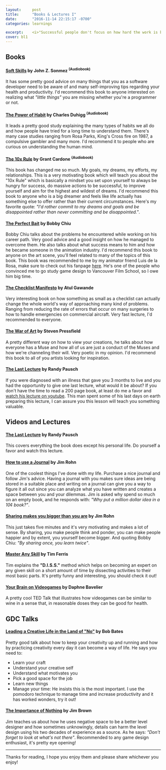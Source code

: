 ```yaml
---
layout:     post
title:      "Books & Lectures I"
date:       "2016-11-14 22:15:17 -0700"
categories: learnings

excerpt:    <i>"Successful people don't focus on how hard the work is but rather, how rewarding the results are" - Grant Cardone</i>
cover: bl1
---
```


## Books

#### [Soft Skills](https://www.goodreads.com/book/show/23232941-soft-skills) by **John Z. Sonmez** <sup>(Audiobook)</sup>
It has some pretty good advice on many things that you as a software developer need to be aware of and many self-improving tips regarding your health and productivity. I'd recommend this book to anyone interested on realizing what *"little things"* you are missing whether you're a programmer or not.

#### [The Power of Habit](https://www.goodreads.com/book/show/12609433-the-power-of-habit) by **Charles Duhigg** <sup>(Audiobook)</sup>
It leads a pretty good study explaining the many types of habits we all do and how people have tried for a long time to understand them. There's many case studies ranging from Rosa Parks, King's Cross fire on 1987, a compulsive gambler and many more. I'd recommend it to people who are curious on understanding the human mind.

#### [The 10x Rule](https://www.goodreads.com/book/show/10339170-the-10x-rule) by **Grant Cardone** <sup>(Audiobook)</sup>
This book has changed me so much. My goals, my dreams, my efforts, my relationships. This is a very motivating book which will teach you about the "10x Rule" which is basically a mindset you set upon yourself to always be hungry for success, do massive actions to be successful, to improve yourself and aim for the highest and wildest of dreams. I'd recommend this book to anyone who is a big dreamer and feels like life actually has something else to offer rather than their current circumstances. Here's my favorite quote: *"I'd rather commit to my dreams and goals and be disappointed rather than never committing and be disappointed."*.

#### [The Perfect Bait](https://www.goodreads.com/book/show/16095123-the-perfect-bait) by **Bobby Chiu**
Bobby Chiu talks about the problems he encountered while working on his career path. Very good advice and a good insight on how he managed to overcome them. He also talks about what success means to him and how he became someone in the animation industry. I'd recommend this book to anyone on the art scene, you'll feel related to many of the topics of this book. This book was recommended to me by my animator friend Luis de la Rosa, make sure to check out his fanpage [here](https://www.facebook.com/TheArtOfLemur). He's one of the people who convinced me to go study game design to Vancouver Film School, so I owe him big time.

#### [The Checklist Manifesto](https://www.goodreads.com/book/show/6667514-the-checklist-manifesto) by **Atul Gawande**
Very interesting book on how something as small as a checklist can actually change the whole world's way of approaching many kind of problems. Ranging from reducing the rate of errors that occur on many surgeries to how to handle emergencies on commercial aircraft. Very fast lecture, I'd recommended to everyone.

#### [The War of Art](https://www.goodreads.com/book/show/1319.The_War_of_Art) by **Steven Pressfield**
A pretty different way on how to view your creations, he talks about how everyone has a Muse and how all of us are just a conduct of the Muses and how we're channeling their will. Very poetic in my opinion. I'd recommend this book to all of you artists looking for inspiration.

#### [The Last Lecture](https://www.goodreads.com/book/show/2318271.The_Last_Lecture) by **Randy Pausch**
If you were diagnosed with an illness that gave you 3 months to live and you had the opportunity to give one last lecture, what would it be about? If you don't have the time to read a 200 page book, at least do me a favor and [watch his lecture on youtube](https://www.youtube.com/watch?v=ji5_MqicxSo). This man spent some of his last days on earth preparing this lecture, I can assure you this lesson will teach you something valuable.

## Videos and Lectures

#### [The Last Lecture](https://www.youtube.com/watch?v=_lkzyKqiIi0) by **Randy Pausch**

This covers everything the book does except his personal life. Do yourself a favor and watch this lecture.

#### [How to use a Journal]() by **Jim Rohn**

One of the coolest things I've done with my life. Purchase a nice journal and follow Jim's advice. Having a journal with you makes sure ideas are being stored in a suitable place and writing on a journal can give you a way to figure it all out since you can analyze what you have written and creates a space between you and your dilemmas.
Jim is asked why spend so much on an empty book, and he responds with: *"Why put a million dollar idea in a 10¢ book?"*.

#### [Sharing makes you bigger than you are]() by **Jim Rohn**

This just takes five minutes and it's very motivating and makes a lot of sense. By sharing, you make people think and ponder, you can make people happier and by extent, you yourself become bigger. And quoting Bobby Chiu: *"By sharing once, you learn twice"*.

#### [Master Any Skill](https://www.youtube.com/watch?v=DSq9uGs_z0E) by **Tim Ferris**

Tim explains the **"D.I.S.S."** method which helps on becoming an expert on any given skill on a short amount of time by dissecting activities to their most basic parts. It's pretty funny and interesting, you should check it out!

#### [Your Brain on Videogames](https://www.youtube.com/watch?v=FktsFcooIG8) by **Daphne Bavelier**

A pretty cool TED Talk that illustrates how videogames can be similar to wine in a sense that, in reasonable doses they can be good for health.

## GDC Talks

#### [Leading a Creative Life in the Land of "No"](https://www.youtube.com/watch?v=u9P20Jskwmo) by **Bob Bates**

 Pretty good talk about how to keep your creativity up and running and how by practicing creativity every day it can become a way of life. He says you need to:

* Learn your craft
* Understand your creative self
* Understand what motivates you
* Pick a good space for the job
* Learn new things
* Manage your time: He insists this is the most important. I use the pomodoro technique to manage time and increase productivity and it has worked wonders, try it out!

#### [The Importance of Nothing](https://www.youtube.com/watch?v=GZ99gAb4T0o) by **Jim Brown**

Jim teaches us about how he uses negative space to be a better level designer and how sometimes unknowingly, details can harm the level design using his two decades of experience as a source. As he says: *"Don't forget to look at what's not there"*. Recommended to any game design enthusiast, it's pretty eye opening!

_________

Thanks for reading, I hope you enjoy them and please share whichever you enjoy!
